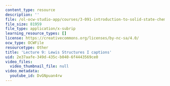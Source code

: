 ```yaml
---
content_type: resource
description: ''
file: /ol-ocw-studio-app/courses/3-091-introduction-to-solid-state-chemistry-fall-2018/DvGNpuan4rw_captions.webvtt
file_size: 81959
file_type: application/x-subrip
learning_resource_types: []
license: https://creativecommons.org/licenses/by-nc-sa/4.0/
ocw_type: OCWFile
resourcetype: Other
title: 'Lecture 9: Lewis Structures I captions'
uid: 2e37aafe-349d-435c-b040-6f4443569ce0
video_files:
  video_thumbnail_file: null
video_metadata:
  youtube_id: DvGNpuan4rw
---
```


